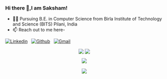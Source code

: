 ### Hi there 👋,I am Saksham!
- 👨‍🎓 Pursuing B.E. in Computer Science from Birla Institute of Technology and Science (BITS) Pilani, India
- 📫 Reach out to me here-

<!-- Connection Links -->
[![Linkedin](https://img.shields.io/badge/-LinkedIn-blue?style=flat&logo=Linkedin&logoColor=white)](https://www.linkedin.com/in/Saksham0109/)&nbsp;&nbsp;
[![Github](https://img.shields.io/badge/-Github-000?style=flat&logo=Github&logoColor=white)](https://github.com/Saksham0109)&nbsp;&nbsp;
[![Gmail](https://img.shields.io/badge/-Gmail-c14438?style=flat&logo=Gmail&logoColor=white)](mailto:f20212414@pilani.bits-pilani.ac.in)

<!-- User Stats -->
<p align="center">
  <img align="center" src="https://img.shields.io/github/followers/Saksham0109?style=social" />  
  <img align="center" src="https://visitor-badge.laobi.icu/badge?page_id=Saksham0109.visitor-badge" />
</p>

<!-- Coding Stats -->
<p align="center">
  <img align="center" src="https://github-readme-stats.vercel.app/api?username=Saksham0109&show_icons=true&theme=dark" /> <br><br>
  <img align="center" src="https://github-readme-streak-stats.herokuapp.com/?user=Saksham0109&theme=dark" /> <br><br>
</p>
<!--
**Saksham0109/Saksham0109** is a ✨ _special_ ✨ repository because its `README.md` (this file) appears on your GitHub profile.

Here are some ideas to get you started:

- 🔭 I’m currently working on ...
- 🌱 I’m currently learning ...
- 👯 I’m looking to collaborate on ...
- 🤔 I’m looking for help with ...
- 💬 Ask me about ...
- 📫 How to reach me: ...
- 😄 Pronouns: ...
- ⚡ Fun fact: ...
-->
